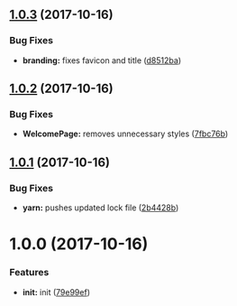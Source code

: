 <a name="1.0.3"></a>
## [1.0.3](https://github.com/aimed/norocketlab/compare/v1.0.2...v1.0.3) (2017-10-16)


### Bug Fixes

* **branding:** fixes favicon and title ([d8512ba](https://github.com/aimed/norocketlab/commit/d8512ba))



<a name="1.0.2"></a>
## [1.0.2](https://github.com/aimed/norocketlab/compare/v1.0.1...v1.0.2) (2017-10-16)


### Bug Fixes

* **WelcomePage:** removes unnecessary styles ([7fbc76b](https://github.com/aimed/norocketlab/commit/7fbc76b))



<a name="1.0.1"></a>
## [1.0.1](https://github.com/aimed/norocketlab/compare/v1.0.0...v1.0.1) (2017-10-16)


### Bug Fixes

* **yarn:** pushes updated lock file ([2b4428b](https://github.com/aimed/norocketlab/commit/2b4428b))



<a name="1.0.0"></a>
# 1.0.0 (2017-10-16)


### Features

* **init:** init ([79e99ef](https://github.com/aimed/norocketlab/commit/79e99ef))



